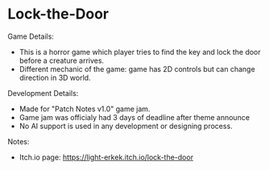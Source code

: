 # Lock-the-Door

 Game Details:
 - This is a horror game which player tries to find the key and lock the door before a creature arrives.
 - Different mechanic of the game: game has 2D controls but can change direction in 3D world.
   
 Development Details:
 - Made for "Patch Notes v1.0" game jam.
 - Game jam was officialy had 3 days of deadline after theme announce
 - No AI support is used in any development or designing process.

Notes:
- Itch.io page: https://light-erkek.itch.io/lock-the-door
